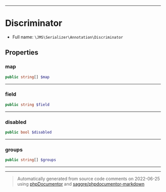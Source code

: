 ***

# Discriminator





* Full name: `\JMS\Serializer\Annotation\Discriminator`



## Properties


### map



```php
public string[] $map
```






***

### field



```php
public string $field
```






***

### disabled



```php
public bool $disabled
```






***

### groups



```php
public string[] $groups
```






***



***
> Automatically generated from source code comments on 2022-06-25 using [phpDocumentor](http://www.phpdoc.org/) and [saggre/phpdocumentor-markdown](https://github.com/Saggre/phpDocumentor-markdown)
